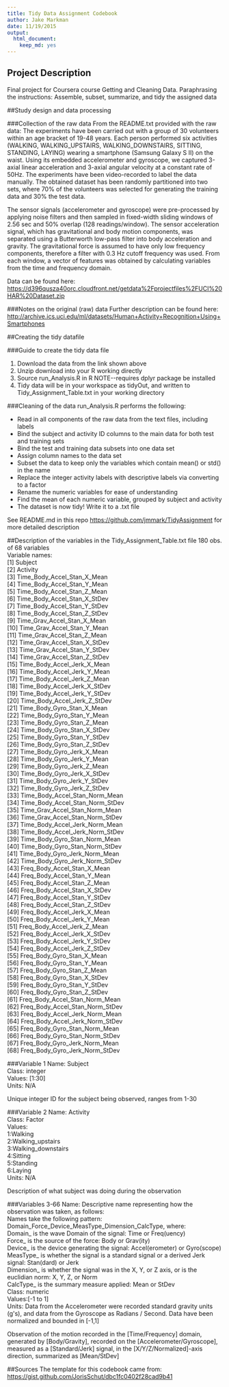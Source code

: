 ```yaml
---
title: Tidy Data Assignment Codebook
author: Jake Markman
date: 11/19/2015
output:
  html_document:
    keep_md: yes
---
```


## Project Description
Final project for Coursera course Getting and Cleaning Data.  Paraphrasing the instructions: Assemble, subset, summarize, and tidy the assigned data

##Study design and data processing

###Collection of the raw data
From the README.txt provided with the raw data:
The experiments have been carried out with a group of 30 volunteers within an age bracket of 19-48 years. Each person performed six activities (WALKING, WALKING_UPSTAIRS, WALKING_DOWNSTAIRS, SITTING, STANDING, LAYING) wearing a smartphone (Samsung Galaxy S II) on the waist. Using its embedded accelerometer and gyroscope, we captured 3-axial linear acceleration and 3-axial angular velocity at a constant rate of 50Hz. The experiments have been video-recorded to label the data manually. The obtained dataset has been randomly partitioned into two sets, where 70% of the volunteers was selected for generating the training data and 30% the test data.

The sensor signals (accelerometer and gyroscope) were pre-processed by applying noise filters and then sampled in fixed-width sliding windows of 2.56 sec and 50% overlap (128 readings/window). The sensor acceleration signal, which has gravitational and body motion components, was separated using a Butterworth low-pass filter into body acceleration and gravity. The gravitational force is assumed to have only low frequency components, therefore a filter with 0.3 Hz cutoff frequency was used. From each window, a vector of features was obtained by calculating variables from the time and frequency domain.  

Data can be found here:
https://d396qusza40orc.cloudfront.net/getdata%2Fprojectfiles%2FUCI%20HAR%20Dataset.zip

###Notes on the original (raw) data
Further description can be found here:
http://archive.ics.uci.edu/ml/datasets/Human+Activity+Recognition+Using+Smartphones

##Creating the tidy datafile

###Guide to create the tidy data file
1.  Download the data from the link shown above
2.  Unzip download into your R working directly
3.  Source run_Analysis.R in R NOTE--requires dplyr package be installed
4.  Tidy data will be in your workspace as tidyOut, and written to Tidy_Assignment_Table.txt in your working directory

###Cleaning of the data
run_Analysis.R performs the following:
* Read in all components of the raw data from the text files, including labels
* Bind the subject and activity ID columns to the main data for both test and training sets
* Bind the test and training data subsets into one data set
* Assign column names to the data set
* Subset the data to keep only the variables which contain mean() or std() in the name
* Replace the integer activity labels with descriptive labels via converting to a factor
* Rename the numeric variables for ease of understanding
* Find the mean of each numeric variable, grouped by subject and activity
* The dataset is now tidy! Write it to a .txt file

See README.md in this repo https://github.com/jmmark/TidyAssignment for more detailed description

##Description of the variables in the Tidy_Assignment_Table.txt file
180 obs. of  68 variables  
Variable names:  
 [1] Subject  
 [2] Activity  
 [3] Time_Body_Accel_Stan_X_Mean  
 [4] Time_Body_Accel_Stan_Y_Mean  
 [5] Time_Body_Accel_Stan_Z_Mean  
 [6] Time_Body_Accel_Stan_X_StDev  
 [7] Time_Body_Accel_Stan_Y_StDev  
 [8] Time_Body_Accel_Stan_Z_StDev  
 [9] Time_Grav_Accel_Stan_X_Mean  
 [10] Time_Grav_Accel_Stan_Y_Mean  
 [11] Time_Grav_Accel_Stan_Z_Mean  
 [12] Time_Grav_Accel_Stan_X_StDev  
 [13] Time_Grav_Accel_Stan_Y_StDev  
 [14] Time_Grav_Accel_Stan_Z_StDev  
 [15] Time_Body_Accel_Jerk_X_Mean  
 [16] Time_Body_Accel_Jerk_Y_Mean  
 [17] Time_Body_Accel_Jerk_Z_Mean  
 [18] Time_Body_Accel_Jerk_X_StDev  
 [19] Time_Body_Accel_Jerk_Y_StDev  
 [20] Time_Body_Accel_Jerk_Z_StDev  
 [21] Time_Body_Gyro_Stan_X_Mean  
 [22] Time_Body_Gyro_Stan_Y_Mean  
 [23] Time_Body_Gyro_Stan_Z_Mean  
 [24] Time_Body_Gyro_Stan_X_StDev  
 [25] Time_Body_Gyro_Stan_Y_StDev  
 [26] Time_Body_Gyro_Stan_Z_StDev  
 [27] Time_Body_Gyro_Jerk_X_Mean  
 [28] Time_Body_Gyro_Jerk_Y_Mean  
 [29] Time_Body_Gyro_Jerk_Z_Mean  
 [30] Time_Body_Gyro_Jerk_X_StDev  
 [31] Time_Body_Gyro_Jerk_Y_StDev  
 [32] Time_Body_Gyro_Jerk_Z_StDev  
 [33] Time_Body_Accel_Stan_Norm_Mean  
 [34] Time_Body_Accel_Stan_Norm_StDev  
 [35] Time_Grav_Accel_Stan_Norm_Mean  
 [36] Time_Grav_Accel_Stan_Norm_StDev  
 [37] Time_Body_Accel_Jerk_Norm_Mean  
 [38] Time_Body_Accel_Jerk_Norm_StDev  
 [39] Time_Body_Gyro_Stan_Norm_Mean  
 [40] Time_Body_Gyro_Stan_Norm_StDev  
 [41] Time_Body_Gyro_Jerk_Norm_Mean  
 [42] Time_Body_Gyro_Jerk_Norm_StDev  
 [43] Freq_Body_Accel_Stan_X_Mean  
 [44] Freq_Body_Accel_Stan_Y_Mean  
 [45] Freq_Body_Accel_Stan_Z_Mean  
 [46] Freq_Body_Accel_Stan_X_StDev  
 [47] Freq_Body_Accel_Stan_Y_StDev  
 [48] Freq_Body_Accel_Stan_Z_StDev  
 [49] Freq_Body_Accel_Jerk_X_Mean  
 [50] Freq_Body_Accel_Jerk_Y_Mean  
 [51] Freq_Body_Accel_Jerk_Z_Mean  
 [52] Freq_Body_Accel_Jerk_X_StDev  
 [53] Freq_Body_Accel_Jerk_Y_StDev  
 [54] Freq_Body_Accel_Jerk_Z_StDev  
 [55] Freq_Body_Gyro_Stan_X_Mean  
 [56] Freq_Body_Gyro_Stan_Y_Mean  
 [57] Freq_Body_Gyro_Stan_Z_Mean  
 [58] Freq_Body_Gyro_Stan_X_StDev  
 [59] Freq_Body_Gyro_Stan_Y_StDev  
 [60] Freq_Body_Gyro_Stan_Z_StDev  
 [61] Freq_Body_Accel_Stan_Norm_Mean  
 [62] Freq_Body_Accel_Stan_Norm_StDev  
 [63] Freq_Body_Accel_Jerk_Norm_Mean  
 [64] Freq_Body_Accel_Jerk_Norm_StDev  
 [65] Freq_Body_Gyro_Stan_Norm_Mean  
 [66] Freq_Body_Gyro_Stan_Norm_StDev  
 [67] Freq_Body_Gyro_Jerk_Norm_Mean  
 [68] Freq_Body_Gyro_Jerk_Norm_StDev  

###Variable 1
Name: Subject  
Class: integer  
Values: [1:30]  
Units: N/A  

Unique integer ID for the subject being observed, ranges from 1-30

###Variable 2
Name: Activity  
Class: Factor  
Values:  
  1:Walking  
  2:Walking_upstairs  
  3:Walking_downstairs  
  4:Sitting  
  5:Standing  
  6:Laying  
Units: N/A  

Description of what subject was doing during the observation

###Variables 3-66
Name: Descriptive name representing how the observation was taken, as follows:  
  Names take the following pattern: Domain_Force_Device_MeasType_Dimension_CalcType, where:  
    Domain_ is the wave Domain of the signal: Time or Freq(uency)  
    Force_ is the source of the force: Body or Grav(ity)  
    Device_ is the device generating the signal: Accel(erometer) or Gyro(scope)  
    MeasType_ is whether the signal is a standard signal or a derived Jerk signal: Stan(dard) or Jerk  
    Dimension_ is whether the signal was in the X, Y, or Z axis, or is the euclidian norm: X, Y, Z, or Norm  
    CalcType_ is the summary measure applied: Mean or StDev  
Class: numeric  
Values:[-1 to 1]  
Units: Data from the Accelerometer were recorded standard gravity units (g's), and data from the Gyroscope as Radians / Second.
  Data have been normalized and bounded in [-1,1]  

Observation of the motion recorded in the [Time/Frequency] domain, generated by [Body/Gravity], recorded on the [Accelerometer/Gyroscope], measured as a [Standard/Jerk] signal, in the [X/Y/Z/Normalized]-axis direction, summarized as [Mean/StDev]  

##Sources
The template for this codebook came from:  
https://gist.github.com/JorisSchut/dbc1fc0402f28cad9b41
